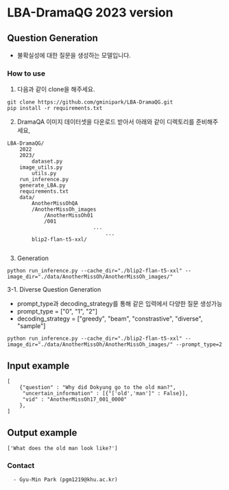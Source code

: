 # LBA-DramaQG 2023 version

## Question Generation
- 불확실성에 대한 질문을 생성하는 모델입니다.

### How to use
  1. 다음과 같이 clone을 해주세요.
  ```
  git clone https://github.com/gminipark/LBA-DramaQG.git
  pip install -r requirements.txt
  ```
  
2. DramaQA 이미지 데이터셋을 다운로드 받아서 아래와 같이 디렉토리를  준비해주세요,
``` 
LBA-DramaQG/
    2022
    2023/
        dataset.py
	image_utils.py
        utils.py
	run_inference.py
	generate_LBA.py
	requirements.txt
	data/
	    AnotherMissOhQA
  		/AnotherMissOh_images
		    /AnotherMissOh01
			/001
                            ...
                                ...
        blip2-flan-t5-xxl/
                

```
3. Generation
```
python run_inference.py --cache_dir="./blip2-flan-t5-xxl" --image_dir="./data/AnotherMissOh/AnotherMissOh_images/"
```

3-1. Diverse Question Generation
- prompt_type과 decoding_strategy를 통해 같은 입력에서 다양한 질문 생성가능
 - prompt_type = ["0", "1", "2"]
 - decoding_strategy = ["greedy", "beam", "constrastive", "diverse", "sample"]

```
python run_inference.py --cache_dir="./blip2-flan-t5-xxl" --image_dir="./data/AnotherMissOh/AnotherMissOh_images/" --prompt_type=2
```

## Input example 
```
[
    {"question" : "Why did Dokyung go to the old man?",
     "uncertain_information" : [{"['old','man']" : False}],
     "vid" : "AnotherMissOh17_001_0000"
    },
]
```
## Output example
```
['What does the old man look like?']
```

 ### Contact
	  - Gyu-Min Park (pgm1219@khu.ac.kr)
